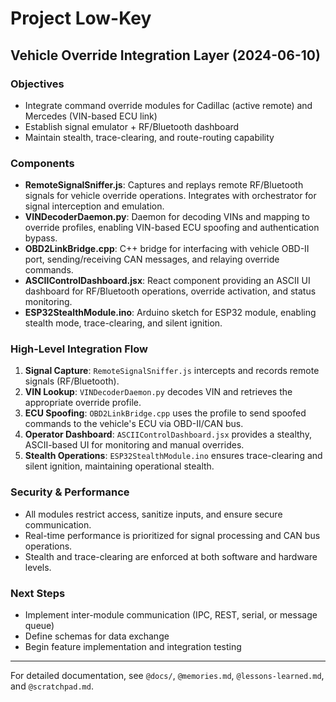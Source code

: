 # Project Low-Key

## Vehicle Override Integration Layer (2024-06-10)

### Objectives
- Integrate command override modules for Cadillac (active remote) and Mercedes (VIN-based ECU link)
- Establish signal emulator + RF/Bluetooth dashboard
- Maintain stealth, trace-clearing, and route-routing capability

### Components
- **RemoteSignalSniffer.js**: Captures and replays remote RF/Bluetooth signals for vehicle override operations. Integrates with orchestrator for signal interception and emulation.
- **VINDecoderDaemon.py**: Daemon for decoding VINs and mapping to override profiles, enabling VIN-based ECU spoofing and authentication bypass.
- **OBD2LinkBridge.cpp**: C++ bridge for interfacing with vehicle OBD-II port, sending/receiving CAN messages, and relaying override commands.
- **ASCIIControlDashboard.jsx**: React component providing an ASCII UI dashboard for RF/Bluetooth operations, override activation, and status monitoring.
- **ESP32StealthModule.ino**: Arduino sketch for ESP32 module, enabling stealth mode, trace-clearing, and silent ignition.

### High-Level Integration Flow
1. **Signal Capture**: `RemoteSignalSniffer.js` intercepts and records remote signals (RF/Bluetooth).
2. **VIN Lookup**: `VINDecoderDaemon.py` decodes VIN and retrieves the appropriate override profile.
3. **ECU Spoofing**: `OBD2LinkBridge.cpp` uses the profile to send spoofed commands to the vehicle's ECU via OBD-II/CAN bus.
4. **Operator Dashboard**: `ASCIIControlDashboard.jsx` provides a stealthy, ASCII-based UI for monitoring and manual overrides.
5. **Stealth Operations**: `ESP32StealthModule.ino` ensures trace-clearing and silent ignition, maintaining operational stealth.

### Security & Performance
- All modules restrict access, sanitize inputs, and ensure secure communication.
- Real-time performance is prioritized for signal processing and CAN bus operations.
- Stealth and trace-clearing are enforced at both software and hardware levels.

### Next Steps
- Implement inter-module communication (IPC, REST, serial, or message queue)
- Define schemas for data exchange
- Begin feature implementation and integration testing

---

For detailed documentation, see `@docs/`, `@memories.md`, `@lessons-learned.md`, and `@scratchpad.md`.
